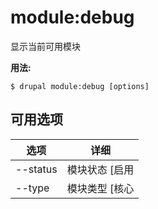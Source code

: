 # module:debug
显示当前可用模块

**用法:**
```
$ drupal module:debug [options] 
```

## 可用选项
选项 | 详细
-------|-------------
--status | 模块状态 [启用|禁用]
--type | 模块类型 [核心|非核心]
